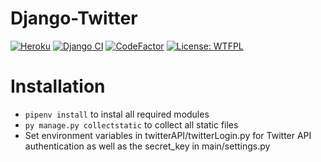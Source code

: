 # Django-Twitter
[![Heroku](https://heroku-badge.herokuapp.com/?app=ghoschts-django-twitter)](https://ghoschts-django-twitter.herokuapp.com/)
[![Django CI](https://github.com/GHOSCHT/Django-Twitter/workflows/Django%20CI/badge.svg)](https://github.com/GHOSCHT/Django-Twitter/actions?query=workflow%3A%22Django+CI%22)
[![CodeFactor](https://www.codefactor.io/repository/github/ghoscht/django-twitter/badge)](https://www.codefactor.io/repository/github/ghoscht/django-twitter)
[![License: WTFPL](https://img.shields.io/badge/License-WTFPL-brightgreen.svg)](http://www.wtfpl.net/about/)

# Installation
- ``pipenv install`` to instal all required modules
- ``py manage.py collectstatic`` to collect all static files
- Set environment variables in twitterAPI/twitterLogin.py for Twitter API authentication as well as the secret_key in main/settings.py

